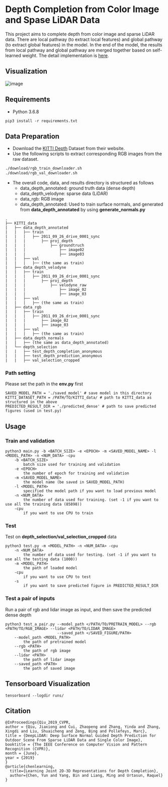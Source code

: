 # Depth Completion from Color Image and Spase LiDAR Data
This project aims to complete depth from color image and sparse LiDAR data. There are local pathway (to extract local features) and global pathway (to extract global features) in the model. In the end of the model, the results from local pathway and global pathway are merged together based on self-learned weight. The detail implementation is [here](https://github.com/cyshih704/Depth-Completion/blob/master/report/DepthCompletion.pdf).


## Visualization
![image](https://github.com/cyshih704/Depth-Completion/blob/master/figure/merged.png)


## Requirements
* Python 3.6.8
```
pip3 install -r requirements.txt
```

## Data Preparation
- Download the [KITTI Depth](http://www.cvlibs.net/datasets/kitti/eval_depth.php?benchmark=depth_completion) Dataset from their website.
- Use the following scripts to extract corresponding RGB images from the raw dataset. 
```bash
./download/rgb_train_downloader.sh
./download/rgb_val_downloader.sh
```
* The overall code, data, and results directory is structured as follows
  * data_depth_annotated: ground truth data (dense depth)
  * data_depth_velodyne: sparse data (LiDAR)
  * data_rgb: RGB image
  * data_depth_annotated: Used to train surface normals, and generated from **data_depth_annotated** by using **generate_normals.py**

```
.
├── KITTI_data
|   ├── data_depth_annotated
|   |   ├── train
|   |   |   ├── 2011_09_26_drive_0001_sync
|   |   |       ├── proj_depth
|   |   |           ├── groundtruch
|   |   |               ├── image02
|   |   |               ├── image03
|   |   ├── val
|   |   |   ├── (the same as train)
|   ├── data_depth_velodyne
|   |   ├── train
|   |   |   ├── 2011_09_26_drive_0001_sync
|   |   |       ├── proj_depth
|   |   |           ├── velodyne_raw
|   |   |               ├── image_02
|   |   |               ├── image_03
|   |   ├── val
|   |   |   ├── (the same as train)
|   ├── data_rgb
|   |   ├── train
|   |   |   ├── 2011_09_26_drive_0001_sync
|   |   |       ├── image_02
|   |   |       ├── image_03
|   |   ├── val
|   |   |   ├── (the same as train)
|   ├── data_depth_normals
|   |   ├── (the same as data_depth_annotated)
|   └── depth_selection
|   |   ├── test_depth_completion_anonymous
|   |   ├── test_depth_prediction_anonymous
|   |   ├── val_selection_cropped

```

### Path setting
Please set the path in the **env.py** first

```
SAVED_MODEL_PATH = './saved_model' # save model in this directory
KITTI_DATASET_PATH = /PATH/TO/KITTI_data/ # path to KITTI_data as structured in the above
PREDICTED_RESULT_DIR = './predicted_dense' # path to save predicted figures (used in test.py)
```

## Usage

### Train and validation
```
python3 main.py -b <BATCH_SIZE> -e <EPOCH> -m <SAVED_MODEL_NAME> -l <MODEL_PATH> -n <NUM_DATA> -cpu
    -b <BATCH_SIZE>
        batch size used for training and validation
    -e <EPOCH>
        the number of epoch for training and validation
    -m <SAVED_MODEL_NAME>
        the model name (be saved in SAVED_MODEL_PATH)
    -l <MODEL_PATH>
        specified the model path if you want to load previous model
    -n <NUM_DATA>
        the number of data used for training. (set -1 if you want to use all the training data (85898))
    -cpu
        if you want to use CPU to train
```


### Test
Test on **depth_selection/val_selection_cropped** data
```
python3 test.py -m <MODEL_PATH> -n <NUM_DATA> -cpu
    -n <NUM_DATA>
        the number of data used for testing. (set -1 if you want to use all the testing data (1000))
    -m <MODEL_PATH>
        the path of loaded model
    -cpu
        if you want to use CPU to test
    -s
        if you want to save predicted figure in PREDICTED_RESULT_DIR
```

### Test a pair of inputs
Run a pair of rgb and lidar image as input, and then save the predicted dense depth
```
python3 test_a_pair.py --model_path </PATH/TO/PRETRAIN_MODEL> --rgb <PATH/TO/RGB_IMAGE> --lidar <PATH/TO/LIDAR_IMAGE>
                       --saved_path </SAVED_FIGURE/PATH>
    --model_path <MODEL_PATH>
        the path of pretrained model  
    --rgb <PATH>
        the path of rgb image
    --lidar <PATH>
        the path of lidar image
    --saved_path <PATH>
        the path of saved image
```


## Tensorboard Visualization
```
tensorboard --logdir runs/
```

## Citation 
```
@InProceedings{Qiu_2019_CVPR,
author = {Qiu, Jiaxiong and Cui, Zhaopeng and Zhang, Yinda and Zhang, Xingdi and Liu, Shuaicheng and Zeng, Bing and Pollefeys, Marc},
title = {DeepLiDAR: Deep Surface Normal Guided Depth Prediction for Outdoor Scene From Sparse LiDAR Data and Single Color Image},
booktitle = {The IEEE Conference on Computer Vision and Pattern Recognition (CVPR)},
month = {June},
year = {2019}
}
@article{chenlearning,
  title={Learning Joint 2D-3D Representations for Depth Completion},
  author={Chen, Yun and Yang, Bin and Liang, Ming and Urtasun, Raquel}
}
```

